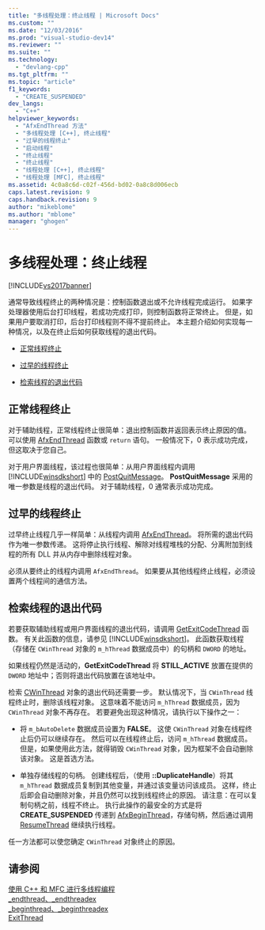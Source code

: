 ```yaml
---
title: "多线程处理：终止线程 | Microsoft Docs"
ms.custom: ""
ms.date: "12/03/2016"
ms.prod: "visual-studio-dev14"
ms.reviewer: ""
ms.suite: ""
ms.technology: 
  - "devlang-cpp"
ms.tgt_pltfrm: ""
ms.topic: "article"
f1_keywords: 
  - "CREATE_SUSPENDED"
dev_langs: 
  - "C++"
helpviewer_keywords: 
  - "AfxEndThread 方法"
  - "多线程处理 [C++], 终止线程"
  - "过早的线程终止"
  - "启动线程"
  - "终止线程"
  - "终止线程"
  - "线程处理 [C++], 终止线程"
  - "线程处理 [MFC], 终止线程"
ms.assetid: 4c0a8c6d-c02f-456d-bd02-0a8c8d006ecb
caps.latest.revision: 9
caps.handback.revision: 9
author: "mikeblome"
ms.author: "mblome"
manager: "ghogen"
---
```

# 多线程处理：终止线程
[!INCLUDE[vs2017banner](../assembler/inline/includes/vs2017banner.md)]

通常导致线程终止的两种情况是：控制函数退出或不允许线程完成运行。  如果字处理器使用后台打印线程，若成功完成打印，则控制函数将正常终止。  但是，如果用户要取消打印，后台打印线程则不得不提前终止。  本主题介绍如何实现每一种情况，以及在终止后如何获取线程的退出代码。  
  
-   [正常线程终止](#_core_normal_thread_termination)  
  
-   [过早的线程终止](#_core_premature_thread_termination)  
  
-   [检索线程的退出代码](#_core_retrieving_the_exit_code_of_a_thread)  
  
##  <a name="_core_normal_thread_termination"></a> 正常线程终止  
 对于辅助线程，正常线程终止很简单：退出控制函数并返回表示终止原因的值。  可以使用 [AfxEndThread](../Topic/AfxEndThread.md) 函数或 `return` 语句。  一般情况下，0 表示成功完成，但这取决于您自己。  
  
 对于用户界面线程，该过程也很简单：从用户界面线程内调用 [!INCLUDE[winsdkshort](../atl/reference/includes/winsdkshort_md.md)] 中的 [PostQuitMessage](http://msdn.microsoft.com/library/windows/desktop/ms644945)。  **PostQuitMessage** 采用的唯一参数是线程的退出代码。  对于辅助线程，0 通常表示成功完成。  
  
##  <a name="_core_premature_thread_termination"></a> 过早的线程终止  
 过早终止线程几乎一样简单：从线程内调用 [AfxEndThread](../Topic/AfxEndThread.md)。  将所需的退出代码作为唯一参数传递。  这将停止执行线程、解除对线程堆栈的分配、分离附加到线程的所有 DLL 并从内存中删除线程对象。  
  
 必须从要终止的线程内调用 `AfxEndThread`。  如果要从其他线程终止线程，必须设置两个线程间的通信方法。  
  
##  <a name="_core_retrieving_the_exit_code_of_a_thread"></a> 检索线程的退出代码  
 若要获取辅助线程或用户界面线程的退出代码，请调用 [GetExitCodeThread](http://msdn.microsoft.com/library/windows/desktop/ms683190) 函数。  有关此函数的信息，请参见 [!INCLUDE[winsdkshort](../atl/reference/includes/winsdkshort_md.md)]。  此函数获取线程（存储在 `CWinThread` 对象的 `m_hThread` 数据成员中）的句柄和 `DWORD` 的地址。  
  
 如果线程仍然是活动的，**GetExitCodeThread** 将 **STILL\_ACTIVE** 放置在提供的 `DWORD` 地址中；否则将退出代码放置在该地址中。  
  
 检索 [CWinThread](../mfc/reference/cwinthread-class.md) 对象的退出代码还需要一步。  默认情况下，当 `CWinThread` 线程终止时，删除该线程对象。  这意味着不能访问 `m_hThread` 数据成员，因为 `CWinThread` 对象不再存在。  若要避免出现这种情况，请执行以下操作之一：  
  
-   将 `m_bAutoDelete` 数据成员设置为 **FALSE**。  这使 `CWinThread` 对象在线程终止后仍可以继续存在。  然后可以在线程终止后，访问 `m_hThread` 数据成员。  但是，如果使用此方法，就得销毁 `CWinThread` 对象，因为框架不会自动删除该对象。  这是首选方法。  
  
-   单独存储线程的句柄。  创建线程后，（使用 **::DuplicateHandle**）将其 `m_hThread` 数据成员复制到其他变量，并通过该变量访问该成员。  这样，终止后即会自动删除对象，并且仍然可以找到线程终止的原因。  请注意：在可以复制句柄之前，线程不终止。  执行此操作的最安全的方式是将 **CREATE\_SUSPENDED** 传递到 [AfxBeginThread](../Topic/AfxBeginThread.md)，存储句柄，然后通过调用 [ResumeThread](../Topic/CWinThread::ResumeThread.md) 继续执行线程。  
  
 任一方法都可以使您确定 `CWinThread` 对象终止的原因。  
  
## 请参阅  
 [使用 C\+\+ 和 MFC 进行多线程编程](../parallel/multithreading-with-cpp-and-mfc.md)   
 [\_endthread、\_endthreadex](../c-runtime-library/reference/endthread-endthreadex.md)   
 [\_beginthread、\_beginthreadex](../c-runtime-library/reference/beginthread-beginthreadex.md)   
 [ExitThread](http://msdn.microsoft.com/library/windows/desktop/ms682659)